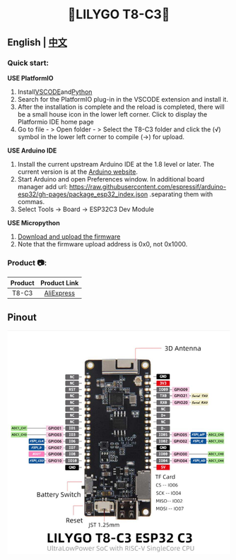 <h1 align = "center">🌟LILYGO T8-C3🌟</h1>

## **English | [中文](./README_CN.MD)**

<h3 align = "left">Quick start:</h3>

**USE PlatformIO**

1. Install[VSCODE](https://code.visualstudio.com/)and[Python](https://www.python.org/)
2. Search for the PlatformIO plug-in in the VSCODE extension and install it.
3. After the installation is complete and the reload is completed, there will be a small house icon in the lower left corner. Click to display the Platformio IDE home page
4. Go to file - > Open folder - > Select the T8-C3 folder and click the (√) symbol in the lower left corner to compile (→) for upload.


**USE Arduino IDE**

1. Install the current upstream Arduino IDE at the 1.8 level or later. The current version is at the [Arduino website](http://www.arduino.cc/en/main/software).
2. Start Arduino and open Preferences window. In additional board manager add url: https://raw.githubusercontent.com/espressif/arduino-esp32/gh-pages/package_esp32_index.json .separating them with commas.
3. Select Tools -> Board -> ESP32C3 Dev Module

**USE Micropython**

1. [Download and upload the firmware](https://micropython.org/download/esp32c3/)
2. Note that the firmware upload address is 0x0, not 0x1000.



<h3 align = "left">Product 📷:</h3>

| Product |                            Product  Link                            |
| :-----: | :-----------------------------------------------------------------: |
|  T8-C3  | [AliExpress](https://www.aliexpress.com/item/3256804327557830.html) |

## Pinout

![](image/T8-C3.jpg)








